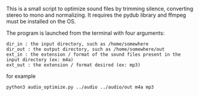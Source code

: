 This is a small script to optimize sound files by trimming silence, converting stereo to mono and normalizing. It requires the pydub library and ffmpeg must be installed on the OS.

The program is launched from the terminal with four arguments:

	dir_in : the input directory, such as /home/somewhere
	dir_out : the output directory, such as /home/somewhere/out
	ext_in : the extension / format of the sound files present in the input directory (ex: m4a)
	ext_out : the extension / format desired (ex: mp3)

for example

```
python3 audio_optimize.py ../audio ../audio/out m4a mp3
```

